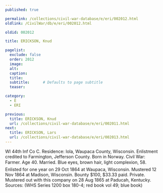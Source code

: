 ```yaml
---
published: true

permalink: /collections/civil-war-database/e/eri/002012.html
oldlink: /CivilWar/db/e/eri/002012.html

oldid: 002012

title: ERICKSON, Knud

pagelist:
  exclude: false
  order: 2012
  image: 
  alt:
  caption:
  title:
  subtitle:      # Defaults to page subtitle
  teaser:

category: 
  - E 
  - ERI

previous:
  title: ERICKSON, Knud
  url: /collections/civil-war-database/e/eri/002011.html  
next:
  title: ERICKSON, Lars
  url: /collections/civil-war-database/e/eri/002013.html   
---
```

WI 44th Inf Co C. Residence: Iola, Waupaca County, Wisconsin. Enlistment credited to Farmington, Jefferson County. Born in Norway. Civil War: Farmer. Age 40. Married. Blue eyes, brown hair, light complexion, 5&#146;8&#148;. Enlisted for one year on 29 Oct 1864 at Waupaca, Wisconsin. Mustered 12 Nov 1864 at Madison, Wisconsin. Bounty $100, $33.33 paid. Private. Mustered out with this company on 28 Aug 1865 at Paducah, Kentucky. Sources: (WHS Series 1200 box 180-4; red book vol 49; blue book)